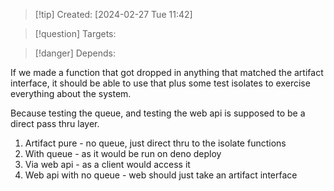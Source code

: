 
>[!tip] Created: [2024-02-27 Tue 11:42]

>[!question] Targets: 

>[!danger] Depends: 

If we made a function that got dropped in anything that matched the artifact interface, it should be able to use that plus some test isolates to exercise everything about the system.

Because testing the queue, and testing the web api is supposed to be a direct pass thru layer.

1. Artifact pure - no queue, just direct thru to the isolate functions
2. With queue - as it would be run on deno deploy
3. Via web api - as a client would access it
4. Web api with no queue - web should just take an artifact interface
